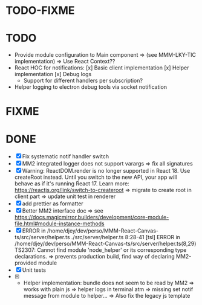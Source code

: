 TODO-FIXME
==========

# TODO
- Provide module configuration to Main component
  => (see MMM-LKY-TIC implementation)
  => Use React Context??
- React HOC for notifications:
  [x] Basic client implementation
  [x] Helper implementation
  [x] Debug logs
  - Support for different handlers per subscription?
- Helper logging to electron debug tools via socket notification

# FIXME

# DONE
- [x] Fix systematic notif handler switch
- [x] MM2 integrated logger does not support varargs
  => fix all signatures
- [x] Warning: ReactDOM.render is no longer supported in React 18. Use createRoot instead. Until you switch to the new API, your app will behave as if it's running React 17. Learn more: https://reactjs.org/link/switch-to-createroot
  => migrate to create root in client part
  => update unit test in renderer
- [x] add prettier as formatter
- [x] Better MM2 interface doc
  => see https://docs.magicmirror.builders/development/core-module-file.html#module-instance-methods
- [x] ERROR in /home/djey/dev/perso/MMM-React-Canvas-ts/src/server/helper.ts
./src/server/helper.ts 8:28-41
[tsl] ERROR in /home/djey/dev/perso/MMM-React-Canvas-ts/src/server/helper.ts(8,29)
      TS2307: Cannot find module 'node_helper' or its corresponding type declarations.
  => prevents production build, find way of declaring MM2-provided module
- [x] Unit tests
- [x] - Helper implementation: bundle does not seem to be read by MM2
  => works with plain js
  => helper logs in terminal atm
  => missing set notif message from module to helper...
    => Also fix the legacy js template
